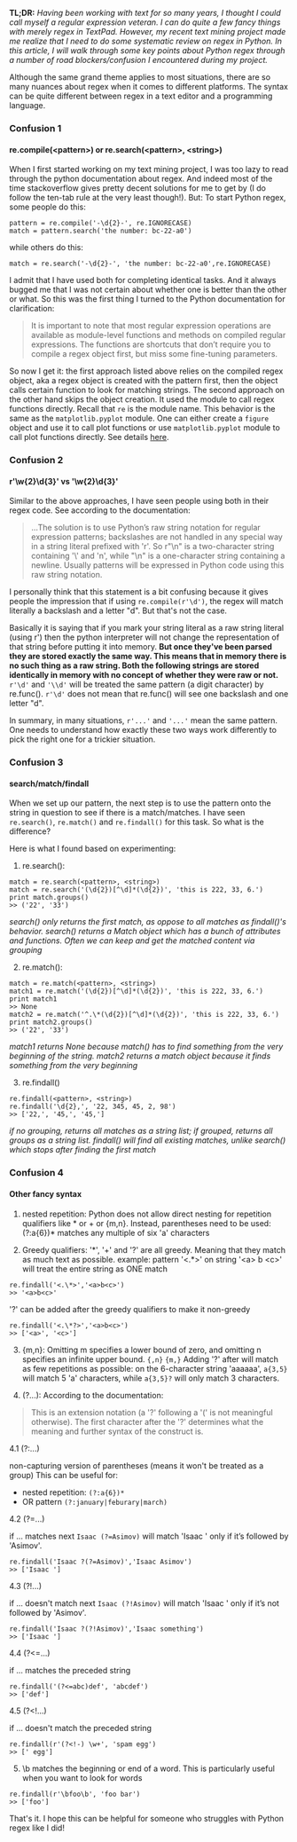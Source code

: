 **TL;DR:** _Having been working with text for so many years, I thought I could call myself a regular expression veteran. I can do quite a few fancy things with merely regex in TextPad. However, my recent text mining project made me realize that I need to do some systematic review on regex in Python. In this article, I will walk through some key points about Python regex through a number of road blockers/confusion I encountered during my project._

Although the same grand theme applies to most situations, there are so many nuances about regex when it comes to different platforms. The syntax can be quite different between regex in a text editor and a programming language.

### Confusion 1
#### re.compile(\<pattern\>) or re.search(\<pattern\>, \<string\>)
When I first started working on my text mining project, I was too lazy to read through the python documentation about regex. And indeed most of the time stackoverflow gives pretty decent solutions for me to get by (I do follow the ten-tab rule at the very least though!). But:
To start Python regex, some people do this:
```
pattern = re.compile('-\d{2}-', re.IGNORECASE)
match = pattern.search('the number: bc-22-a0')
```
while others do this:
```
match = re.search('-\d{2}-', 'the number: bc-22-a0',re.IGNORECASE)
```
I admit that I have used both for completing identical tasks. And it always bugged me that I was not certain about whether one is better than the other or what. So this was the first thing I turned to the Python documentation for clarification:
> It is important to note that most regular expression operations are available as module-level functions and methods on compiled regular expressions. The functions are shortcuts that don’t require you to compile a regex object first, but miss some fine-tuning parameters.

So now I get it: the first approach listed above relies on the compiled regex object, aka a regex object is created with the pattern first, then the object calls certain function to look for matching strings. The second approach on the other hand skips the object creation. It used the module to call regex functions directly. Recall that `re` is the module name. This behavior is the same as the `matplotlib.pyplot` module. One can either create a `figure` object and use it to call plot functions or use `matplotlib.pyplot` module to call plot functions directly. See details [here](https://matplotlib.org/api/pyplot_summary.html).

### Confusion 2
#### r'\w{2}\d{3}' vs '\w{2}\d{3}'
Similar to the above approaches, I have seen people using both in their regex code. See according to the documentation:
>...The solution is to use Python’s raw string notation for regular expression patterns; backslashes are not handled in any special way in a string literal prefixed with 'r'. So r"\\n" is a two-character string containing '\\' and 'n', while "\\n" is a one-character string containing a newline. Usually patterns will be expressed in Python code using this raw string notation.

I personally think that this statement is a bit confusing because it gives people the impression that if using `re.compile(r'\d')`, the regex will match literally a backslash and a letter "d". But that's not the case.

Basically it is saying that if you mark your string literal as a raw string literal (using r') then the python interpreter will not change the representation of that string before putting it into memory. **But once they've been parsed they are stored exactly the same way. This means that in memory there is no such thing as a raw string. Both the following strings are stored identically in memory with no concept of whether they were raw or not.**
`r'\d'` and `'\\d'` will be treated the same pattern (a digit character) by re.func(). `r'\d'` does not mean that re.func() will see one backslash and one letter "d".

In summary, in many situations, `r'...'` and `'...'` mean the same pattern. One needs to understand how exactly these two ways work differently to pick the right one for a trickier situation.

### Confusion 3
#### search/match/findall
When we set up our pattern, the next step is to use the pattern onto the string in question to see if there is a match/matches. I have seen `re.search()`, `re.match()` and `re.findall()` for this task. So what is the difference?

Here is what I found based on experimenting:
1. re.search():
```
match = re.search(<pattern>, <string>)
match = re.search('(\d{2})[^\d]*(\d{2})', 'this is 222, 33, 6.')
print match.groups()
>> ('22', '33')
```
_search() only returns the first match, as oppose to all matches as findall()'s behavior. search() returns a Match object which has a bunch of attributes and functions. Often we can keep and  get the matched content via grouping_

2. re.match():
```
match = re.match(<pattern>, <string>)
match1 = re.match('(\d{2})[^\d]*(\d{2})', 'this is 222, 33, 6.')
print match1
>> None
match2 = re.match('^.\*(\d{2})[^\d]*(\d{2})', 'this is 222, 33, 6.')
print match2.groups()
>> ('22', '33')
```
_match1 returns None because match() has to find something from the very
beginning of the string. match2 returns a match object because it finds something from the very
beginning_

3. re.findall()
```
re.findall(<pattern>, <string>)
re.findall('\d{2},', '22, 345, 45, 2, 98')
>> ['22,', '45,', '45,']
```
_if no grouping, returns all matches as a string list; if grouped, returns all groups as a string list. findall() will find all existing matches, unlike search() which stops after
finding the first match_

### Confusion 4
#### Other fancy syntax

1. nested repetition:
Python does not allow direct nesting for repetition qualifiers like * or + or {m,n}. Instead, parentheses need to be used:
(?:a{6})* matches any multiple of six 'a' characters

2. Greedy qualifiers:
 '\*', '+' and '?' are all greedy. Meaning that they match as much text as possible.
example:
pattern '<.\*>' on string '\<a\> b \<c\>' will treat the entire string as ONE match
```
re.findall('<.\*>','<a>b<c>')
>> '<a>b<c>'
```
'?' can be added after the greedy qualifiers to make it non-greedy
```
re.findall('<.\*?>','<a>b<c>')
>> ['<a>', '<c>']
```

3. {m,n}:
 Omitting m specifies a lower bound of zero, and omitting n specifies an
infinite upper bound.
`{,n}`
`{m,}`
Adding '?' after will match as few repetitions as possible:
on the 6-character string 'aaaaaa', `a{3,5}` will match 5 'a' characters,
while `a{3,5}?` will only match 3 characters.

4. (?...):
 According to the documentation:

>This is an extension notation (a '?' following a '(' is not meaningful otherwise). The first character after the '?' determines what the meaning and further syntax of the construct is.

4.1 (?:...)

non-capturing version of parentheses (means it won't be treated as a group)
This can be useful for:
* nested repetition:
`(?:a{6})*`
* OR pattern
`(?:january|feburary|march)`

4.2 (?=...)

 if ... matches next
`Isaac (?=Asimov)` will match 'Isaac ' only if it’s followed by 'Asimov'.
```
re.findall('Isaac ?(?=Asimov)','Isaac Asimov')
>> ['Isaac ']
```
4.3 (?!...)

 if ... doesn't match next
`Isaac (?!Asimov)` will match 'Isaac ' only if it’s not followed by 'Asimov'.

```
re.findall('Isaac ?(?!Asimov)','Isaac something')
>> ['Isaac ']
```
4.4 (?<=...)

 if ... matches the preceded string
```
re.findall('(?<=abc)def', 'abcdef')
>> ['def']
```
4.5 (?<!...)

 if ... doesn't match the preceded string
```
re.findall(r'(?<!-) \w+', 'spam egg')
>> [' egg']
```

5. \b
 matches the beginning or end of a word. This is particularly useful when you want to look for words
```
re.findall(r'\bfoo\b', 'foo bar')
>> ['foo']
```

That's it. I hope this can be helpful for someone who struggles with Python regex like I did!
